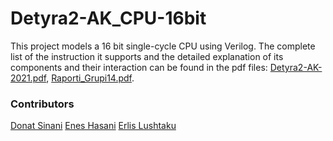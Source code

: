 # Detyra2-AK_CPU-16bit

This project models a 16 bit single-cycle CPU using Verilog. The complete list of the instruction it supports and the detailed explanation of its components and their interaction can be found in the pdf files: 
[Detyra2-AK-2021.pdf](https://github.com/ErlisLushtaku/Detyra2-AK_CPU-16bit/files/8457660/Detyra2-AK-2021.pdf), [Raporti_Grupi14.pdf](https://github.com/ErlisLushtaku/Detyra2-AK_CPU-16bit/files/8457659/Raporti_Grupi14.pdf).

### Contributors
[Donat Sinani](https://github.com/donats1n) [Enes Hasani](https://github.com/eneshasani1) [Erlis Lushtaku](https://github.com/ErlisLushtaku)

